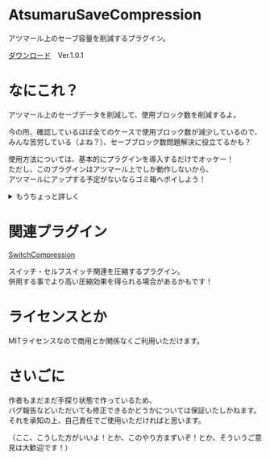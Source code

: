 # AtsumaruSaveCompression
アツマール上のセーブ容量を削減するプラグイン。

[ダウンロード](https://raw.githubusercontent.com/hichi-gamebuild/RPGMakerMZ/main/AtsumaruSaveCompression.js)　Ver.1.0.1

# なにこれ？
アツマール上のセーブデータを削減して、使用ブロック数を削減するよ。

今の所、確認しているほぼ全てのケースで使用ブロック数が減少しているので、  
 みんな苦労している（よね？）、セーブブロック数問題解決に役立てるかも？

使用方法については、基本的にプラグインを導入するだけでオッケー！  
ただし、このプラグインはアツマール上でしか動作しないから、  
アツマールにアップする予定がないならゴミ箱へポイしよう！

<details>
<summary>もうちょっと詳しく</summary>
 
![image1](https://user-images.githubusercontent.com/96704927/152627598-2d0915b8-be61-430d-8cc1-e995abb34201.png)
![image2](https://user-images.githubusercontent.com/96704927/152627608-00f071f0-3dbd-4ca7-9485-ed380a907639.png)
![image3](https://user-images.githubusercontent.com/96704927/152627614-7da14502-0a5d-4a3f-8dac-45f320f25411.png)
![image4](https://user-images.githubusercontent.com/96704927/152627618-7bd4acb6-401a-4bfd-9cfd-04ad40bf7a06.png)
</details>

# 関連プラグイン
[SwitchCompression](https://github.com/hichi-gamebuild/RPGMakerMZ/blob/main/SwitchCompression.md)

スイッチ・セルフスイッチ関連を圧縮するプラグイン。  
併用する事でより高い圧縮効果を得られる場合があるかもです！

# ライセンスとか
MITライセンスなので商用とか関係なくご利用いただけます。

# さいごに
作者もまだまだ手探り状態で作っているため、  
バグ報告などいただいても修正できるかどうかについては保証いたしかねます。  
それを承知の上、自己責任でご使用いただければと思います。

（ここ、こうした方がいいよ！とか、このやり方まずいぞ！とか、そういうご意見は大歓迎です！）
